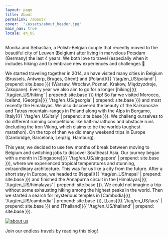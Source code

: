 ```yaml
---
layout: page
title: About
permalink: /about/
cover:  "/assets/about_header.jpg"
main_nav: true
locale: en_US
---
```



Monika and Sebastian, a Polish-Belgian couple that recently moved to the beautiful city of Leuven 
(Belgium) after living in marvelous Potsdam (Germany) the last 4 years. We both love to travel 
(especially when it includes hiking) and to embrace new experiences and challenges 🙂

We started traveling together in 2014, an have visited many cities in Belgium 
(Brussels, Antwerp, Bruges, Ghent) and [Poland]({{ '/tag/en_US/poland' | prepend: site.base }}) (Warsaw, Wrocław, Poznań, Krakow, Międzyzdroje, 
Zakopane). Every year we also aim to go for a longer [hiking]({{ '/tag/en_US/hiking' | prepend: site.base }}) trip! So far we visited Morocco, 
Iceland, [Georgia]({{ '/tag/en_US/georgia' | prepend: site.base }}) and most recently the Himalayas. We also discovered the beauty of the Karkonosze 
and Tatras mountain-ranges in Poland along with the Alps in Bergamo, [Italy]({{ '/tag/en_US/italy' | prepend: site.base }}). We challeng ourselves 
to do different running competitions like half-marathons and obstacle runs (including the Iron 
Viking, which claims to be the worlds toughest marathon). On the top of than we did many weekend 
trips in Europe (Cambridge, Barcelona, Leipzig, Hamburg).

This year, we decided to use few months of break between moving to Belgium and switching jobs to 
discover Southeast Asia. Our journey began with a month in [Singapore]({{ '/tag/en_US/singapore' | prepend: site.base }}), where we experienced 
tropical temperatures and stunning, extraordinary architecture. This was for us like a city from 
the future. After a short stay in Europe, we headed to [Nepal]({{ '/tag/en_US/nepal' | prepend: site.base }}) and finished the Annapurna circuit 
in the [Himalayas]({{ '/tag/en_US/himalayas' | prepend: site.base }}). We could not imagine a trip without some exhausting hiking among the highest 
peaks in the world. Then we started a search for mysterious temples in [Cambodia]({{ '/tag/en_US/cambodia' | prepend: site.base }}), 
[Laos]({{ '/tag/en_US/laos' | prepend: site.base }}) and [Thailand]({{ '/tag/en_US/thailand' | prepend: site.base }}).

<a href="{{ site.baseurl }}/assets/about.jpg" data-lightbox="about" data-title="About us"><img src="{{ site.baseurl }}/assets/about.jpg" title="about us" class="profile" /></a>

Join our endless travels by reading this blog!
